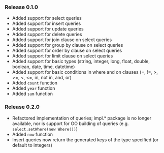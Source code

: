 ### Release 0.1.0

- Added support for select queries
- Added support for insert queries
- Added support for update queries
- Added support for delete queries
- Added support for join clause on select queries
- Added support for group by clause on select queries
- Added support for order by clause on select queries
- Added support for limit clause on select queries
- Added support for basic types (string, integer, long, float, double, boolean, date, time, datetime)
- Added support for basic conditions in where and on clauses (=, !=, >, >=, <, <=, in, not in, and, or)
- Added `count` function
- Added `year` function
- Added `sum` function


### Release 0.2.0

- Refactored implementation of queries; impl.* package is no longer available, nor is support for OO building of queries (e.g. `select.setWhere(new Where())`)
- Added `now` function
- Insert queries now return the generated keys of the type specified (or default to integers)
